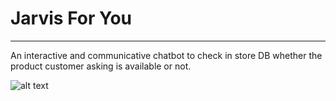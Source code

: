 # Jarvis For You
----------------------
An interactive and communicative chatbot to check in store DB whether the product customer asking is available or not.

![alt text](https://github.com/ShobanaChakravarthy/Jarvis-For-You/tree/master/screens/screen1.png?raw=true)
